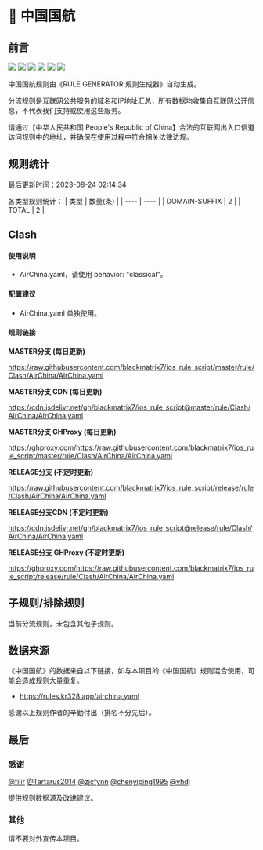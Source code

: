 # 🧸 中国国航

## 前言

![](https://shields.io/badge/-移除重复规则-ff69b4) ![](https://shields.io/badge/-DOMAIN与DOMAIN--SUFFIX合并-green) ![](https://shields.io/badge/-DOMAIN--SUFFIX间合并-critical) ![](https://shields.io/badge/-DOMAIN与DOMAIN--KEYWORD合并-9cf) ![](https://shields.io/badge/-DOMAIN--SUFFIX与DOMAIN--KEYWORD合并-blue) ![](https://shields.io/badge/-IP--CIDR(6)合并-blueviolet) 

中国国航规则由《RULE GENERATOR 规则生成器》自动生成。

分流规则是互联网公共服务的域名和IP地址汇总，所有数据均收集自互联网公开信息，不代表我们支持或使用这些服务。

请通过【中华人民共和国 People's Republic of China】合法的互联网出入口信道访问规则中的地址，并确保在使用过程中符合相关法律法规。

## 规则统计

最后更新时间：2023-08-24 02:14:34

各类型规则统计：
| 类型 | 数量(条)  | 
| ---- | ----  |
| DOMAIN-SUFFIX | 2  | 
| TOTAL | 2  | 


## Clash 

#### 使用说明
- AirChina.yaml，请使用 behavior: "classical"。

#### 配置建议
- AirChina.yaml 单独使用。

#### 规则链接
**MASTER分支 (每日更新)**

https://raw.githubusercontent.com/blackmatrix7/ios_rule_script/master/rule/Clash/AirChina/AirChina.yaml

**MASTER分支 CDN (每日更新)**

https://cdn.jsdelivr.net/gh/blackmatrix7/ios_rule_script@master/rule/Clash/AirChina/AirChina.yaml

**MASTER分支 GHProxy (每日更新)**

https://ghproxy.com/https://raw.githubusercontent.com/blackmatrix7/ios_rule_script/master/rule/Clash/AirChina/AirChina.yaml

**RELEASE分支 (不定时更新)**

https://raw.githubusercontent.com/blackmatrix7/ios_rule_script/release/rule/Clash/AirChina/AirChina.yaml

**RELEASE分支CDN (不定时更新)**

https://cdn.jsdelivr.net/gh/blackmatrix7/ios_rule_script@release/rule/Clash/AirChina/AirChina.yaml

**RELEASE分支 GHProxy (不定时更新)**

https://ghproxy.com/https://raw.githubusercontent.com/blackmatrix7/ios_rule_script/release/rule/Clash/AirChina/AirChina.yaml

## 子规则/排除规则


当前分流规则，未包含其他子规则。

## 数据来源

《中国国航》的数据来自以下链接，如与本项目的《中国国航》规则混合使用，可能会造成规则大量重复。

- https://rules.kr328.app/airchina.yaml


感谢以上规则作者的辛勤付出（排名不分先后）。

## 最后

### 感谢

[@fiiir](https://github.com/fiiir) [@Tartarus2014](https://github.com/Tartarus2014) [@zjcfynn](https://github.com/zjcfynn) [@chenyiping1995](https://github.com/chenyiping1995) [@vhdj](https://github.com/vhdj)

提供规则数据源及改进建议。

### 其他

请不要对外宣传本项目。